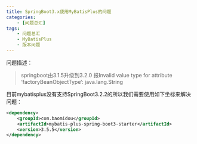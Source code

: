 ```yaml
---
title: SpringBoot3.x使用MyBatisPlus的问题
categories:
    - [问题总汇]
tags:
    - 问题总汇
    - MyBatisPlus
    - 版本问题
---
```


问题描述：

>  springboot由3.1.5升级到3.2.0 报Invalid value type for attribute ‘factoryBeanObjectType‘: java.lang.String

目前mybatisplus没有支持SpringBoot3.2.2的所以我们需要使用如下坐标来解决问题：

```.xml
<dependency>
    <groupId>com.baomidou</groupId>
    <artifactId>mybatis-plus-spring-boot3-starter</artifactId>
    <version>3.5.5</version>
</dependency>
```

